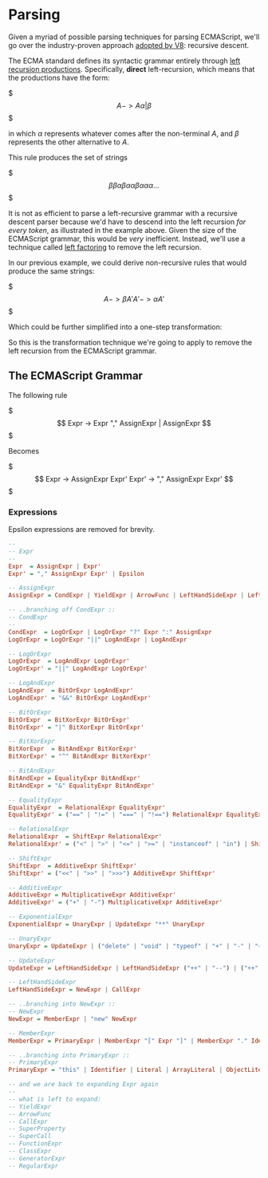 # Parsing

Given a myriad of possible parsing techniques for parsing ECMAScript, we'll go over the industry-proven approach [adopted by V8](https://chromium.googlesource.com/v8/v8/+/2893b9fbd61dc7e50e679d21e7850e8486d4320d/src/parsing/preparser.h#19): recursive descent.

The ECMA standard defines its syntactic grammar entirely through [left recursion productions](https://en.wikipedia.org/wiki/Left_recursion). Specifically, **direct** left-recursion, which means that the productions have the form:

$$$
A -> A \alpha | \beta
$$$

in which $\alpha$ represents whatever comes after the non-terminal $A$, and $\beta$ represents the other alternative to $A$.

This rule produces the set of strings

$$$
\beta
\beta\alpha
\beta\alpha\alpha
\beta\alpha\alpha\alpha
...
$$$

It is not as efficient to parse a left-recursive grammar with a recursive descent parser because we'd have to descend into the left recursion _for every token_, as illustrated in the example above. Given the size of the ECMAScript grammar, this would be _very_ inefficient. Instead, we'll use a technique called [left factoring](https://en.wikipedia.org/wiki/Left_factoring) to remove the left recursion.

In our previous example, we could derive non-recursive rules that would produce the same strings:

$$$
A -> \beta A'
A' -> \alpha A'
$$$

Which could be further simplified into a one-step transformation:

So this is the transformation technique we're going to apply to remove the left recursion from the ECMAScript grammar.

## The ECMAScript Grammar

The following rule

$$$
Expr -> Expr "," AssignExpr | AssignExpr
$$$

Becomes

$$$
Expr -> AssignExpr Expr'
Expr' -> "," AssignExpr Expr'
$$$


### Expressions

Epsilon expressions are removed for brevity.

```hs
--
-- Expr
--
Expr  = AssignExpr | Expr'
Expr' = "," AssignExpr Expr' | Epsilon

-- AssignExpr
AssignExpr = CondExpr | YieldExpr | ArrowFunc | LeftHandSideExpr | LeftHandSideExpr "=" AssignExpr | LeftHandSideExpr ("=" | "+=" | "*=" | "/=" | "|=" | "&=" | "&&=") AssignExpr

-- ..branching off CondExpr ::
-- CondExpr
--
CondExpr  = LogOrExpr | LogOrExpr "?" Expr ":" AssignExpr
LogOrExpr = LogOrExpr "||" LogAndExpr | LogAndExpr

-- LogOrExpr
LogOrExpr  = LogAndExpr LogOrExpr'
LogOrExpr' = "||" LogAndExpr LogOrExpr'

-- LogAndExpr
LogAndExpr  = BitOrExpr LogAndExpr'
LogAndExpr' = "&&" BitOrExpr LogAndExpr'

-- BitOrExpr
BitOrExpr  = BitXorExpr BitOrExpr'
BitOrExpr' = "|" BitXorExpr BitOrExpr'

-- BitXorExpr
BitXorExpr  = BitAndExpr BitXorExpr'
BitXorExpr' = "^" BitAndExpr BitXorExpr'

-- BitAndExpr
BitAndExpr = EqualityExpr BitAndExpr'
BitAndExpr = "&" EqualityExpr BitAndExpr'

-- EqualityExpr
EqualityExpr  = RelationalExpr EqualityExpr'
EqualityExpr' = ("==" | "!=" | "===" | "!==") RelationalExpr EqualityExpr'

-- RelationalExpr
RelationalExpr  = ShiftExpr RelationalExpr'
RelationalExpr' = ("<" | ">" | "<=" | ">=" | "instanceof" | "in") | ShiftExpr RelationalExpr'

-- ShiftExpr
ShiftExpr  = AdditiveExpr ShiftExpr'
ShiftExpr' = ("<<" | ">>" | ">>>") AdditiveExpr ShiftExpr'

-- AdditiveExpr
AdditiveExpr = MultiplicativeExpr AdditiveExpr'
AdditiveExpr' = ("+" | "-") MultiplicativeExpr AdditiveExpr'

-- ExponentialExpr
ExponentialExpr = UnaryExpr | UpdateExpr "**" UnaryExpr

-- UnaryExpr
UnaryExpr = UpdateExpr | ("delete" | "void" | "typeof" | "+" | "-" | "~" | "!") UnaryExpr

-- UpdateExpr
UpdateExpr = LeftHandSideExpr | LeftHandSideExpr ("++" | "--") | ("++" | "--") LeftHandSideExpr

-- LeftHandSideExpr
LeftHandSideExpr = NewExpr | CallExpr

-- ..branching into NewExpr ::
-- NewExpr
NewExpr = MemberExpr | "new" NewExpr

-- MemberExpr
MemberExpr = PrimaryExpr | MemberExpr "[" Expr "]" | MemberExpr "." IdentifierName | MemberExpr TemplateLiteral | SuperProperty | SuperCall

-- ..branching into PrimaryExpr ::
-- PrimaryExpr
PrimaryExpr = "this" | Identifier | Literal | ArrayLiteral | ObjectLiteral | FunctionExpr | ClassExpr | GeneratorExpr | RegularExpr | TemplateLiteral | "(" Expr ")"

-- and we are back to expanding Expr again
--
-- what is left to expand:
-- YieldExpr
-- ArrowFunc
-- CallExpr
-- SuperProperty
-- SuperCall
-- FunctionExpr
-- ClassExpr
-- GeneratorExpr
-- RegularExpr
```